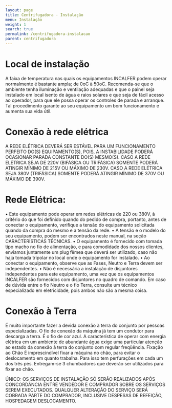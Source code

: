 ```yaml
---
layout: page
title: Centrifugadora - Instalação
menu: Instalação
weight: 1
search: true
permalink: /centrifugadora-instalacao
parent: centrifugadora
---
```

# Local de instalação
A faixa de temperatura nas quais os equipamentos INCALFER podem operar
normalmente é bastante ampla; de 0oC à 50oC. Recomenda-se que o ambiente
tenha iluminação e ventilação adequadas e que o painel seja instalado em local
isento de água e raios solares e que seja de fácil acesso ao operador, para que
ele possa operar os controles de parada e arranque. Tal procedimento garante
ao seu equipamento um bom funcionamento e aumenta sua vida útil.

# Conexão à rede elétrica
A REDE ELÉTRICA DEVERÁ SER ESTÁVEL PARA UM FUNCIONAMENTO PERFEITO
DO(S) EQUIPAMENTO(S), POIS, A INSTABILIDADE PODERÁ OCASIONAR PARADA
CONSTANTE DO(S) MESMO(S).
CASO A REDE ELÉTRICA SEJA DE 220V (BIFÁSICA OU TRIFÁSICA) SOMENTE
PODERÁ ATINGIR MÍNIMO DE 215V OU MÁXIMO DE 230V.
CASO A REDE ELÉTRICA SEJA 380V (TRIFÁSICA) SOMENTE PODERÁ ATINGIR
MÍNIMO DE 370V OU MÁXIMO DE 390V.

# Rede Elétrica:
• Este equipamento pode operar em redes elétricas de 220 ou 380V, à critério
do que foi definido quando do pedido de compra, portanto, antes de conectar o
equipamento, verifique a tensão do equipamento solicitada quando da compra
do mesmo e a tensão da rede.
• A tensão e o modelo do seu equipamento, podem ser encontrados neste
manual, na seção CARACTERÍSTICAS TÉCNICAS.
• O equipamento é fornecido com tomada tipo macho no fio de alimentação, e
para comodidade dos nossos clientes, enviamos juntamente um plug fêmea que
deverá ser utilizado, caso não haja tomada tripolar no local onde o equipamento
for instalado.
• Ao conectar o equipamento, observe que as Fases, Neutro e Terra devem ser
independentes.
• Não é necessária a instalação de disjuntores independentes para este
equipamento, uma vez que os equipamentos INCALFER são fornecidos com
disjuntores no quadro de comando.
Em caso de dúvida entre o fio Neutro e o fio Terra, consulte um técnico
especializado em eletricidade, pois ambos não são a mesma coisa.

# Conexão à Terra
É muito importante fazer a devida conexão à terra do conjunto por pessoas
especializadas. O fio de conexão da máquina já tem um condutor para descarga
a terra. É o fio de cor azul.
A característica de operar com energia elétrica em um ambiente de abundante
água exige uma particular atenção ao estado da conexão à terra do conjunto
com regular freqüência.
Fixação ao Chão 
É imprescindível fixar a máquina no chão, para evitar o deslocamento em
quanto trabalha. Para isso tem perfurações em cada um dos três pés.
Entregam-se 3 chumbadores que deverão ser utilizados para fixar ao chão.

ÚNICO: OS SERVIÇOS DE INSTALAÇÃO SÓ SERÃO REALIZADOS APÓS
CONCORDÂNCIA ENTRE VENDEDOR E COMPRADOR SOBRE OS SERVIÇOS
SEREM EXECUTADOS. QUALQUER ALTERAÇÃO DO SERVIÇO SERÁ COBRADA
PARTE DO COMPRADOR, INCLUSIVE DESPESAS DE REFEIÇÃO, HOSPEDAGEM
DESLOCAMENTO.